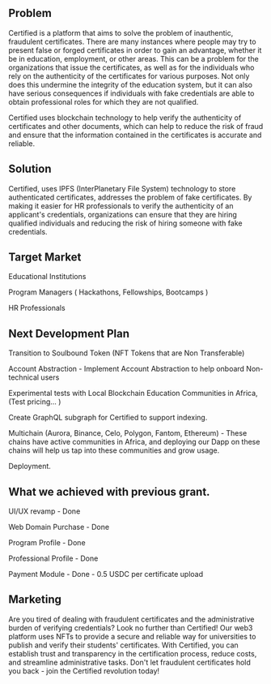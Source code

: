 ## Problem

Certified is a platform that aims to solve the problem of inauthentic, fraudulent certificates. There are many instances where people may try to present false or forged certificates in order to gain an advantage, whether it be in education, employment, or other areas. This can be a problem for the organizations that issue the certificates, as well as for the individuals who rely on the authenticity of the certificates for various purposes. Not only does this undermine the integrity of the education system, but it can also have serious consequences if individuals with fake credentials are able to obtain professional roles for which they are not qualified.

Certified uses blockchain technology to help verify the authenticity of certificates and other documents, which can help to reduce the risk of fraud and ensure that the information contained in the certificates is accurate and reliable.

## Solution

Certified, uses IPFS (InterPlanetary File System) technology to store authenticated certificates, addresses the problem of fake certificates. By making it easier for HR professionals to verify the authenticity of an applicant's credentials, organizations can ensure that they are hiring qualified individuals and reducing the risk of hiring someone with fake credentials.

## Target Market

Educational Institutions

Program Managers ( Hackathons, Fellowships, Bootcamps )

HR Professionals

## Next Development Plan
Transition to Soulbound Token (NFT Tokens that are Non Transferable)

Account Abstraction - Implement Account Abstraction to help onboard Non-technical users

Experimental tests with Local Blockchain Education Communities in Africa, (Test pricing... )

Create GraphQL subgraph for Certified to support indexing.

Multichain (Aurora, Binance, Celo, Polygon, Fantom, Ethereum) - These chains have active communities in Africa, and deploying our Dapp on these chains will help us tap into these communities and grow usage.

Deployment.

## What we achieved with previous grant.
UI/UX revamp - Done

Web Domain Purchase - Done

Program Profile - Done 

Professional Profile - Done

Payment Module - Done - 0.5 USDC per certificate upload

## Marketing
Are you tired of dealing with fraudulent certificates and the administrative burden of verifying credentials? Look no further than Certified! Our web3 platform uses NFTs to provide a secure and reliable way for universities to publish and verify their students' certificates. With Certified, you can establish trust and transparency in the certification process, reduce costs, and streamline administrative tasks. Don't let fraudulent certificates hold you back - join the Certified revolution today!
